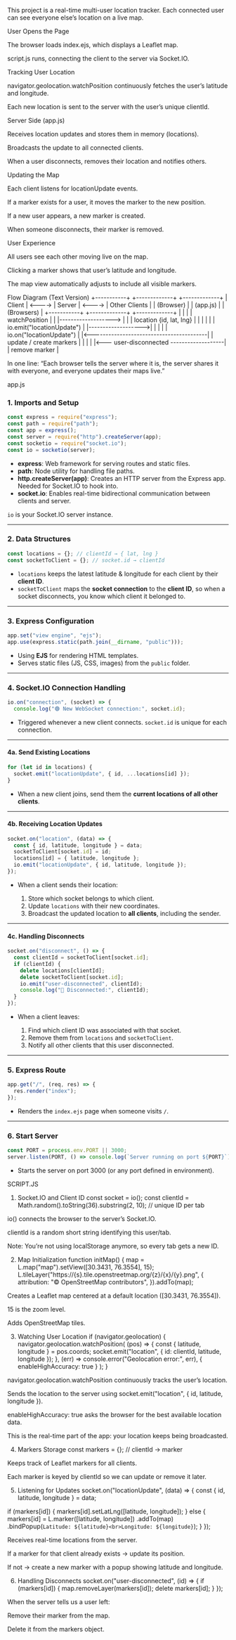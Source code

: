 This project is a real-time multi-user location tracker. Each connected user can see everyone else’s location on a live map.

User Opens the Page

The browser loads index.ejs, which displays a Leaflet map.

script.js runs, connecting the client to the server via Socket.IO.

Tracking User Location

navigator.geolocation.watchPosition continuously fetches the user’s latitude and longitude.

Each new location is sent to the server with the user’s unique clientId.

Server Side (app.js)

Receives location updates and stores them in memory (locations).

Broadcasts the update to all connected clients.

When a user disconnects, removes their location and notifies others.

Updating the Map

Each client listens for locationUpdate events.

If a marker exists for a user, it moves the marker to the new position.

If a new user appears, a new marker is created.

When someone disconnects, their marker is removed.

User Experience

All users see each other moving live on the map.

Clicking a marker shows that user’s latitude and longitude.

The map view automatically adjusts to include all visible markers.

Flow Diagram (Text Version)
+-----------+        +-------------+        +-------------+
|   Client  | <----> |   Server    | <----> | Other Clients |
| (Browser) |        | (app.js)    |        | (Browsers)   |
+-----------+        +-------------+        +-------------+
      |                     |                     |
      | watchPosition       |                     |
      |-------------------> |                     |
      | location {id, lat, lng}                   |
      |                     |                     |
      |                     | io.emit("locationUpdate") 
      |                     |------------------->|
      |                     |                     |
      | io.on("locationUpdate")                  |
      |<-----------------------------------------|
      | update / create markers                  |
      |                     |                     |
      |<--- user-disconnected -------------------|
      | remove marker                             |


In one line: “Each browser tells the server where it is, the server shares it with everyone, and everyone updates their maps live.”





app.js
 
### **1. Imports and Setup**

```js
const express = require("express");
const path = require("path");
const app = express();
const server = require("http").createServer(app);
const socketio = require("socket.io");
const io = socketio(server);
```

* **express**: Web framework for serving routes and static files.
* **path**: Node utility for handling file paths.
* **http.createServer(app)**: Creates an HTTP server from the Express app. Needed for Socket.IO to hook into.
* **socket.io**: Enables real-time bidirectional communication between clients and server.

`io` is your Socket.IO server instance.

---

### **2. Data Structures**

```js
const locations = {}; // clientId → { lat, lng }
const socketToClient = {}; // socket.id → clientId
```

* `locations` keeps the latest latitude & longitude for each client by their **client ID**.
* `socketToClient` maps the **socket connection** to the **client ID**, so when a socket disconnects, you know which client it belonged to.

---

### **3. Express Configuration**

```js
app.set("view engine", "ejs");
app.use(express.static(path.join(__dirname, "public")));
```

* Using **EJS** for rendering HTML templates.
* Serves static files (JS, CSS, images) from the `public` folder.

---

### **4. Socket.IO Connection Handling**

```js
io.on("connection", (socket) => {
  console.log("🟢 New WebSocket connection:", socket.id);
```

* Triggered whenever a new client connects. `socket.id` is unique for each connection.

---

#### **4a. Send Existing Locations**

```js
for (let id in locations) {
  socket.emit("locationUpdate", { id, ...locations[id] });
}
```

* When a new client joins, send them the **current locations of all other clients**.

---

#### **4b. Receiving Location Updates**

```js
socket.on("location", (data) => {
  const { id, latitude, longitude } = data;
  socketToClient[socket.id] = id;
  locations[id] = { latitude, longitude };
  io.emit("locationUpdate", { id, latitude, longitude });
});
```

* When a client sends their location:

  1. Store which socket belongs to which client.
  2. Update `locations` with their new coordinates.
  3. Broadcast the updated location to **all clients**, including the sender.

---

#### **4c. Handling Disconnects**

```js
socket.on("disconnect", () => {
  const clientId = socketToClient[socket.id];
  if (clientId) {
    delete locations[clientId];
    delete socketToClient[socket.id];
    io.emit("user-disconnected", clientId);
    console.log("🔴 Disconnected:", clientId);
  }
});
```

* When a client leaves:

  1. Find which client ID was associated with that socket.
  2. Remove them from `locations` and `socketToClient`.
  3. Notify all other clients that this user disconnected.

---

### **5. Express Route**

```js
app.get("/", (req, res) => {
  res.render("index");
});
```

* Renders the `index.ejs` page when someone visits `/`.

---

### **6. Start Server**

```js
const PORT = process.env.PORT || 3000;
server.listen(PORT, () => console.log(`Server running on port ${PORT}`));
```

* Starts the server on port 3000 (or any port defined in environment).


SCRIPT.JS
1. Socket.IO and Client ID
const socket = io();
const clientId = Math.random().toString(36).substring(2, 10); // unique ID per tab


io() connects the browser to the server’s Socket.IO.

clientId is a random short string identifying this user/tab.

Note: You’re not using localStorage anymore, so every tab gets a new ID.

2. Map Initialization
function initMap() {
  map = L.map("map").setView([30.3431, 76.3554], 15);
  L.tileLayer("https://{s}.tile.openstreetmap.org/{z}/{x}/{y}.png", {
    attribution: "&copy; OpenStreetMap contributors",
  }).addTo(map);


Creates a Leaflet map centered at a default location ([30.3431, 76.3554]).

15 is the zoom level.

Adds OpenStreetMap tiles.

3. Watching User Location
if (navigator.geolocation) {
  navigator.geolocation.watchPosition(
    (pos) => {
      const { latitude, longitude } = pos.coords;
      socket.emit("location", { id: clientId, latitude, longitude });
    },
    (err) => console.error("Geolocation error:", err),
    { enableHighAccuracy: true }
  );
}


navigator.geolocation.watchPosition continuously tracks the user’s location.

Sends the location to the server using socket.emit("location", { id, latitude, longitude }).

enableHighAccuracy: true asks the browser for the best available location data.

This is the real-time part of the app: your location keeps being broadcasted.

4. Markers Storage
const markers = {}; // clientId → marker


Keeps track of Leaflet markers for all clients.

Each marker is keyed by clientId so we can update or remove it later.

5. Listening for Updates
socket.on("locationUpdate", (data) => {
  const { id, latitude, longitude } = data;

  if (markers[id]) {
    markers[id].setLatLng([latitude, longitude]);
  } else {
    markers[id] = L.marker([latitude, longitude])
      .addTo(map)
      .bindPopup(`Latitude: ${latitude}<br>Longitude: ${longitude}`);
  }
});


Receives real-time locations from the server.

If a marker for that client already exists → update its position.

If not → create a new marker with a popup showing latitude and longitude.

6. Handling Disconnects
socket.on("user-disconnected", (id) => {
  if (markers[id]) {
    map.removeLayer(markers[id]);
    delete markers[id];
  }
});


When the server tells us a user left:

Remove their marker from the map.

Delete it from the markers object.

 



